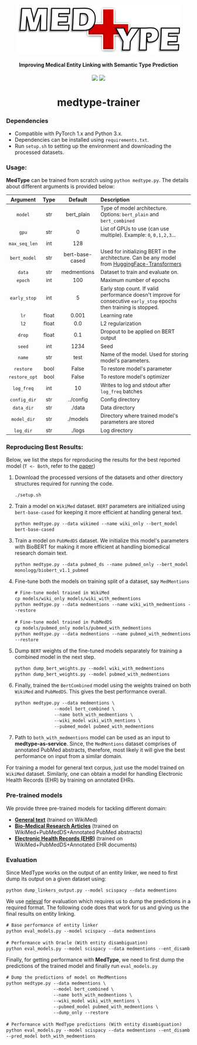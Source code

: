 <h1 align="center">
  <img align="center" width="450" src="../images/logo.png" alt="...">
</h1>



<h4 align="center">Improving Medical Entity Linking with Semantic Type Prediction</h4>

<p align="center">
  <a href="https://arxiv.org/abs/2005.00460"><img src="http://img.shields.io/badge/Paper-PDF-red.svg"></a>
  <a href="https://github.com/svjan5/medtype/blob/master/LICENSE">
    <img src="https://img.shields.io/badge/License-Apache%202.0-blue.svg">
  </a>


<h1 align="center">
  medtype-trainer
</h1>

### Dependencies

- Compatible with PyTorch 1.x and Python 3.x.
- Dependencies can be installed using `requirements.txt`.
- Run `setup.sh` to setting up the environment and downloading the processed datasets. 

### Usage:

**MedType** can be trained from scratch using `python medtype.py`. The details about different arguments is provided below:

|   Argument    | Type  |     Default     | Description                                                  |
| :-----------: | :---: | :-------------: | :----------------------------------------------------------- |
|    `model`    |  str  |   bert_plain    | Type of model architecture. Options: `bert_plain` and `bert_combined` |
|     `gpu`     |  str  |        0        | List of GPUs to use (can use multiple). Example: `0`, `0,1,2,3`... |
| `max_seq_len` |  int  |       128       |                                                              |
| `bert_model`  |  str  | bert-base-cased | Used for initializing BERT in the architecture. Can be any model from [HuggingFace-Transformers](<https://huggingface.co/models>) |
|    `data`     |  str  |   medmentions   | Dataset to train and evaluate on.                            |
|    `epoch`    |  int  |       100       | Maximum number of epochs                                     |
| `early_stop`  |  int  |        5        | Early stop count. If valid performance doesn't improve for consecutive `early_stop` epochs then training is stopped. |
|     `lr`      | float |      0.001      | Learning rate                                                |
|     `l2`      | float |       0.0       | L2 regularization                                            |
|    `drop`     | float |       0.1       | Dropout to be applied on BERT output                         |
|    `seed`     |  int  |      1234       | Seed                                                         |
|    `name`     |  str  |      test       | Name of the model. Used for storing model's parameters.      |
|   `restore`   | bool  |      False      | To restore model's parameter                                 |
| `restore_opt` | bool  |      False      | To restore model's optimizer                                 |
|  `log_freq`   |  int  |       10        | Writes to log and stdout after `log_freq` batches            |
| `config_dir`  |  str  |    ../config    | Config directory                                             |
|  `data_dir`   |  str  |     ./data      | Data directory                                               |
|  `model_dir`  |  str  |    ./models     | Directory where trained model's parameters are stored        |
|   `log_dir`   |  str  |     ./logs      | Log directory                                                |


### Reproducing Best Results:

Below, we list the steps for reproducing the results for the best reported model (`T <- Both`, refer to the [paper](<https://arxiv.org/abs/2005.00460>))

1. Download the processed versions of the datasets and other directory structures required for running the code. 

   ```
   ./setup.sh
   ```

2. Train a model on `WikiMed` dataset. `BERT` parameters are initialized using `bert-base-cased` for keeping it more efficient at handling general text. 

   ```shell
   python medtype.py --data wikimed --name wiki_only --bert_model bert-base-cased
   ```

3. Train a model on `PubMedDS` dataset. We initialize this model's parameters with BioBERT for making it more efficient at handling biomedical research domain text. 

   ```shell
   python medtype.py --data pubmed_ds --name pubmed_only --bert_model monologg/biobert_v1.1_pubmed
   ```

4. Fine-tune both the models on training split of a dataset, say `MedMentions`

   ```shell
   # Fine-tune model trained in WikiMed
   cp models/wiki_only models/wiki_with_medmentions
   python medtype.py --data medmentions --name wiki_with_medmentions --restore
   
   # Fine-tune model trained in PubMedDS
   cp models/pubmed_only models/pubmed_with_medmentions
   python medtype.py --data medmentions --name pubmed_with_medmentions --restore
   ```

5. Dump `BERT` weights of the fine-tuned models separately for training a combined model in the next step.

   ```shell
   python dump_bert_weights.py --model wiki_with_medmentions
   python dump_bert_weights.py --model pubmed_with_medmentions
   ```

6. Finally, trained the `BertCombined` model using the weights trained on both `WikiMed` and `PubMedDS`. This gives the best performance overall. 

   ```shell
   python medtype.py --data medmentions \
   				  --model bert_combined \
   				  --name both_with_medmentions \
   				  --wiki_model wiki_with_mentions \
   				  --pubmed_model pubmed_with_medmentions
   ```

7. Path to `both_with_medmentions` model can be used as an input to **medtype-as-service**. Since, the `MedMentions` dataset comprises of annotated PubMed abstracts, therefore, most likely it will give the best performance on input from a similar domain.


For training a model for general text corpus, just use the model trained on `WikiMed` dataset. Similarly, one can obtain a model for handling Electronic Health Records (EHR) by training on annotated EHRs. 

### Pre-trained models

We provide three pre-trained models for tackling different domain:

- [**General text**](https://drive.google.com/open?id=1lFFvd7XT9P1ZA_s7NDjUSm2YBRmo2TzM) (trained on WikiMed)
- [**Bio-Medical Research Articles**](https://drive.google.com/open?id=19DrhHCpwOJX9aUBlDMDmyyQ3eSSdnEzO) (trained on WikiMed+PubMedDS+Annotated PubMed abstracts)
- [**Electronic Health Records (EHR)**](https://drive.google.com/open?id=1Ft-yeC7af3MtypjejPmvnqcy7xRQuWbp) (trained on WikiMed+PubMedDS+Annotated EHR documents)

### Evaluation

Since MedType works on the output of an entity linker, we need to first dump its output on a given dataset using:

```shell
python dump_linkers_output.py --model scispacy --data medmentions
```

We use [neleval](<https://github.com/wikilinks/neleval>) for evaluation which requires us to dump the predictions in a required format. The following code does that work for us and giving us the final results on entity linking.

```shell
# Base performance of entity linker
python eval_models.py --model scispacy --data medmentions

# Performance with Oracle (With entity disambiguation)
python eval_models.py --model scispacy --data medmentions --ent_disamb
```

Finally, for getting performance with **MedType**, we need to first dump the predictions of the trained model and finally run `eval_models.py`

```shell
# Dump the predictions of model on MedMentions
python medtype.py --data medmentions \
				  --model bert_combined \
				  --name both_with_medmentions \
				  --wiki_model wiki_with_mentions \
				  --pubmed_model pubmed_with_medmentions \
				  --dump_only --restore 
				  
# Performance with MedType predictions (With entity disambiguation)
python eval_models.py --model scispacy --data medmentions --ent_disamb --pred_model both_with_medmentions
```


